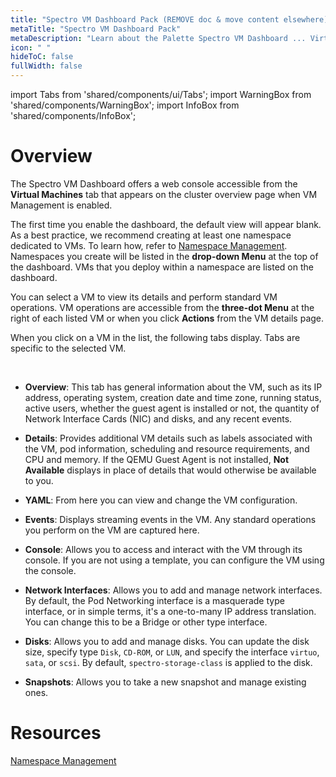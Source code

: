 ```yaml
---
title: "Spectro VM Dashboard Pack (REMOVE doc & move content elsewhere)"
metaTitle: "Spectro VM Dashboard Pack"
metaDescription: "Learn about the Palette Spectro VM Dashboard ... Virtual Machine Orchestrator Pack to manage VMs alongside containerized applications."
icon: " "
hideToC: false
fullWidth: false
---
```


import Tabs from 'shared/components/ui/Tabs';
import WarningBox from 'shared/components/WarningBox';
import InfoBox from 'shared/components/InfoBox';


# Overview

The Spectro VM Dashboard offers a web console accessible from the **Virtual Machines** tab that appears on the cluster overview page when VM Management is enabled. 

The first time you enable the dashboard, the default view will appear blank. As a best practice, we recommend creating at least one namespace dedicated to VMs. To learn how, refer to [Namespace Management](/clusters/cluster-management/namespace-management). Namespaces you create will be listed in the **drop-down Menu** at the top of the dashboard. VMs that you deploy within a namespace are listed on the dashboard. 

You can select a VM to view its details and perform standard VM operations. VM operations are accessible from the **three-dot Menu** at the right of each listed VM or when you click **Actions** from the VM details page.

When you click on a VM in the list, the following tabs display. Tabs are specific to the selected VM.

<br />

- **Overview**: This tab has general information about the VM, such as its IP address, operating system, creation date and time zone, running status, active users, whether the guest agent is installed or not, the quantity of Network Interface Cards (NIC) and disks, and any recent events. 


- **Details**: Provides additional VM details such as labels associated with the VM, pod information, scheduling and resource requirements, and CPU and memory. If the QEMU Guest Agent is not installed, **Not Available** displays in place of details that would otherwise be available to you.


- **YAML**: From here you can view and change the VM configuration.


- **Events**: Displays streaming events in the VM. Any standard operations you perform on the VM are captured here.  


- **Console**: Allows you to access and interact with the VM through its console. If you are not using a template, you can configure the VM using the console.


- **Network Interfaces**: Allows you to add and manage network interfaces. By default, the Pod Networking interface is a masquerade type interface, or in simple terms, it's a one-to-many IP address translation. You can change this to be a Bridge or other type interface.


- **Disks**: Allows you to add and manage disks. You can update the disk size, specify type `Disk`, `CD-ROM`, or `LUN`, and specify the interface `virtuo`, `sata`, or `scsi`.  By default, `spectro-storage-class` is applied to the disk.


- **Snapshots**: Allows you to take a new snapshot and manage existing ones. 


# Resources

[Namespace Management](/clusters/cluster-management/namespace-management)


<br />

<br />

